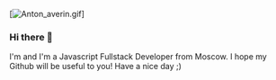 [![Anton_averin.gif](https://s7.gifyu.com/images/Anton_averin.gif)]


### Hi there 👋

I'm and I'm a Javascript Fullstack Developer from Moscow.
I hope my Github will be useful to you!
Have a nice day ;)
